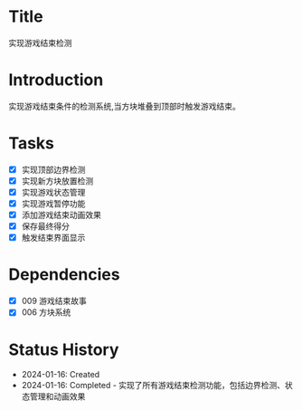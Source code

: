 # Title
实现游戏结束检测

# Introduction
实现游戏结束条件的检测系统,当方块堆叠到顶部时触发游戏结束。

# Tasks
- [x] 实现顶部边界检测
- [x] 实现新方块放置检测
- [x] 实现游戏状态管理
- [x] 实现游戏暂停功能
- [x] 添加游戏结束动画效果
- [x] 保存最终得分
- [x] 触发结束界面显示

# Dependencies
- [x] 009 游戏结束故事
- [x] 006 方块系统

# Status History
- 2024-01-16: Created
- 2024-01-16: Completed - 实现了所有游戏结束检测功能，包括边界检测、状态管理和动画效果
